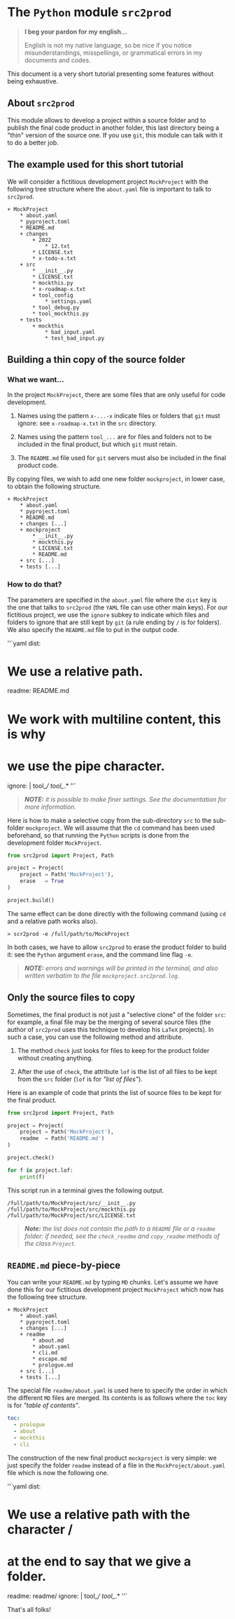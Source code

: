 The `Python` module `src2prod`
==============================

> **I beg your pardon for my english...**
>
> English is not my native language, so be nice if you notice misunderstandings, misspellings, or grammatical errors in my documents and codes.

This document is a very short tutorial presenting some features without being exhaustive.


About `src2prod`
----------------

This module allows to develop a project within a source folder and to publish the final code product in another folder, this last directory being a "thin" version of the source one. If you use `git`, this module can talk with it to do a better job.


The example used for this short tutorial
----------------------------------------

We will consider a fictitious development project `MockProject` with the following tree structure where the `about.yaml` file is important to talk to `src2prod`.

~~~
+ MockProject
    * about.yaml
    * pyproject.toml
    * README.md
    + changes
        + 2022
            * 12.txt
        * LICENSE.txt
        * x-todo-x.txt
    + src
        * __init__.py
        * LICENSE.txt
        * mockthis.py
        * x-roadmap-x.txt
        + tool_config
            * settings.yaml
        * tool_debug.py
        * tool_mockthis.py
    + tests
        + mockthis
            * bad_input.yaml
            * test_bad_input.py
~~~


Building a thin copy of the source folder
-----------------------------------------


### What we want...

In the project `MockProject`, there are some files that are only useful for code development.

  1. Names using the pattern `x-...-x` indicate files or folders that `git` must ignore: see `x-roadmap-x.txt` in the `src` directory.

  1. Names using the pattern `tool_...` are for files and folders not to be included in the final product, but which `git` must retain.

  1. The `README.md` file used for `git` servers must also be included in the final product code.


By copying files, we wish to add one new folder `mockproject`, in lower case, to obtain the following structure.

~~~
+ MockProject
    * about.yaml
    * pyproject.toml
    * README.md
    + changes [...]
    + mockproject
        * __init__.py
        * mockthis.py
        * LICENSE.txt
        * README.md
    + src [...]
    + tests [...]
~~~


### How to do that?

The parameters are specified in the `about.yaml` file where the `dist` key is the one that talks to `src2prod` (the `YAML` file can use other main keys). For our fictitious project, we use the `ignore` subkey to indicate which files and folders to ignore that are still kept by `git` (a rule ending by `/` is for folders). We also specify the `README.md` file to put in the output code.

''`yaml
dist:
  # We use a relative path.
  readme: README.md
  # We work with multiline content, this is why
  # we use the pipe character.
  ignore: |
    tool_*/
    tool_*.*
''`

> ***NOTE:*** *it is possible to make finer settings. See the documentation for more information.*

Here is how to make a selective copy from the sub-directory `src` to the sub-folder `mockproject`. We will assume that the `cd` command has been used beforehand, so that running the `Python` scripts is done from the development folder `MockProject`.

~~~python
from src2prod import Project, Path

project = Project(
    project = Path('MockProject'),
    erase   = True
)

project.build()
~~~


The same effect can be done directly with the following command (using `cd` and a relative path works also).

~~~
> scr2prod -e /full/path/to/MockProject
~~~


In both cases, we have to allow `src2prod` to erase the product folder to build it: see the `Python` argument `erase`, and the command line flag `-e`.


>
> ***NOTE:*** *errors and warnings will be printed in the terminal, and also written verbatim to the file `mockproject.src2prod.log`.*


Only the source files to copy
-----------------------------

Sometimes, the final product is not just a "selective clone" of the folder `src`: for example, a final file may be the merging of several source files (the author of `src2prod` uses this technique to develop his `LaTeX` projects). In such a case, you can use the following method and attribute.

  1. The method `check` just looks for files to keep for the product folder without creating anything.

  1. After the use of `check`, the attribute `lof` is the list of all files to be kept from the `src` folder (`lof` is for *"list of files"*).

Here is an example of code that prints the list of source files to be kept for the final product.

~~~python
from src2prod import Project, Path

project = Project(
    project = Path('MockProject'),
    readme  = Path('README.md')
)

project.check()

for f in project.lof:
    print(f)
~~~

This script run in a terminal gives the following output.

~~~
/full/path/to/MockProject/src/__init__.py
/full/path/to/MockProject/src/mockthis.py
/full/path/to/MockProject/src/LICENSE.txt
~~~


> ***Note:*** *the list does not contain the path to a `README` file or a `readme` folder: if needed, see the `check_readme` and `copy_readme` methods of the class `Project`.*


`README.md` piece-by-piece
--------------------------

You can write your `README.md` by typing `MD` chunks. Let's assume we have done this for our fictitious development project `MockProject` which now has the following tree structure.

~~~
+ MockProject
    * about.yaml
    * pyproject.toml
    + changes [...]
    + readme
        * about.md
        * about.yaml
        * cli.md
        * escape.md
        * prologue.md
    + src [...]
    + tests [...]
~~~


The special file `readme/about.yaml` is used here to specify the order in which the different `MD` files are merged. Its contents is as follows where the `toc` key is for *"table of contents"*.

~~~yaml
toc:
  - prologue
  - about
  - mockthis
  - cli
~~~

The construction of the new final product `mockproject` is very simple: we just specify the folder `readme` instead of a file in the `MockProject/about.yaml` file which is now the following one.

''`yaml
dist:
  # We use a relative path with the character /
  # at the end to say that we give a folder.
  readme: readme/
  ignore: |
    tool_*/
    tool_*.*
''`


That's all folks!
